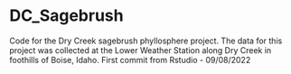 # DC_Sagebrush
Code for the Dry Creek sagebrush phyllosphere project.
The data for this project was collected at the Lower Weather Station along Dry Creek in foothills of Boise, Idaho.
First commit from Rstudio - 09/08/2022